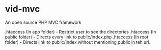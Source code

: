 # vid-mvc
An open source PHP MVC framework

.htaccess (In app folder) - Restrict user to see the directories 
.htaccess (In public folder) - Directs every link to public/index.php
.htaccess (In root folder) - Directs link to public/index without mentioning public in teh url.
